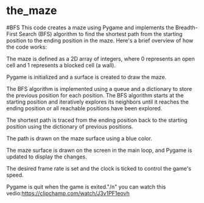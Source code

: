 # the_maze
#BFS
This code creates a maze using Pygame and implements the Breadth-First Search (BFS) algorithm to find the shortest path from the starting position to the ending position in the maze. Here's a brief overview of how the code works:

The maze is defined as a 2D array of integers, where 0 represents an open cell and 1 represents a blocked cell (a wall).

Pygame is initialized and a surface is created to draw the maze.

The BFS algorithm is implemented using a queue and a dictionary to store the previous position for each position. The BFS algorithm starts at the starting position and iteratively explores its neighbors until it reaches the ending position or all reachable positions have been explored.

The shortest path is traced from the ending position back to the starting position using the dictionary of previous positions.

The path is drawn on the maze surface using a blue color.

The maze surface is drawn on the screen in the main loop, and Pygame is updated to display the changes.

The desired frame rate is set and the clock is ticked to control the game's speed.

Pygame is quit when the game is exited."/n"
you can watch this vedio:https://clipchamp.com/watch/J3v1PF1eovh
